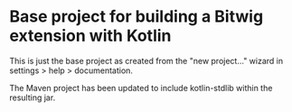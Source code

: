 # Base project for building a Bitwig extension with Kotlin

This is just the base project as created from the "new project..." wizard
in settings > help > documentation.

The Maven project has been updated to include kotlin-stdlib within the resulting jar.
